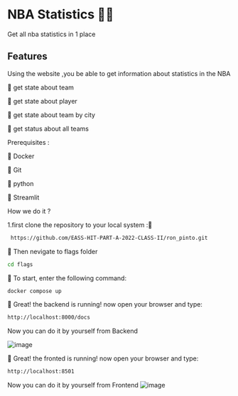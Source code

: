  # NBA Statistics 🏀📃
  Get all nba statistics in 1 place 
  
  ## Features ##
  Using the website ,you be able to get information about statistics in the NBA 
  
🏀 get state about team

🏀 get state about player 
  
🏀 get state about team by city 

🏀 get status  about all teams
 
 
 
 Prerequisites :

 
🏀 Docker
 
🏀 Git
 
🏀 python

🏀 Streamlit



How we do it ?

 1.first clone the repository to your local system :🏀


 
 ``` bash
  https://github.com/EASS-HIT-PART-A-2022-CLASS-II/ron_pinto.git

 ```
 
 
🏀 Then nevigate to flags folder

```bash
cd flags
```

🏀 To start, enter the following command:
```bash
docker compose up
```


🏀 Great! the backend is running! now open your browser and type:
```bash
http://localhost:8000/docs
```  
Now you can do it by yourself from Backend 

![image](https://user-images.githubusercontent.com/79109460/208450589-8d37650a-fb5d-4cee-aa45-019727cd2a71.png)


🏀 Great! the fronted is running! now open your browser and type:
```bash
http://localhost:8501
```  
Now you can do it by yourself from Frontend
![image](https://user-images.githubusercontent.com/79109460/213871477-51378786-bd9d-4a3d-a021-f76fece3eca9.png)


